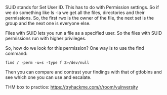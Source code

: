 SUID stands for Set User ID. This has to do with Permission settings. So if we do something like ls -la we get all the files, directories and their permissions. So, the first rwx is the owner of the file, the next set is the group and the next one is everyone else.

Files with SUID lets you run a file as a specified user. So the files with SUID permissions run with higher privileges.

So, how do we look for this permission? One way is to use the find command:

```shell
find / -perm -u=s -type f 2>/dev/null
```

Then you can compare and contrast your findings with that of gtfobins and see which one you can use and escalate. 

THM box to practice: https://tryhackme.com/r/room/vulnversity


